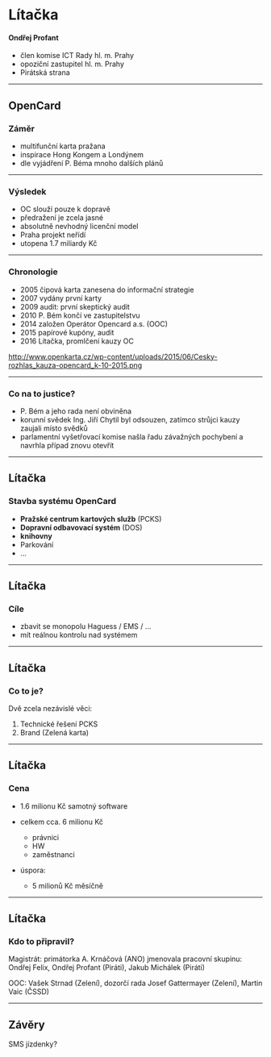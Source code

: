 <!--Meta author:'Ondřej Profant' theme:'night' title:'OSS'-->

# Lítačka

#### Ondřej Profant

- člen komise ICT Rady hl. m. Prahy
- opoziční zastupitel hl. m. Prahy
- Pirátská strana

---

## OpenCard

### Záměr

- multifunční karta pražana
- inspirace Hong Kongem a Londýnem
- dle vyjádření P. Béma mnoho dalších plánů

----

### Výsledek

- OC slouží pouze k dopravě
- předražení je zcela jasné
- absolutně nevhodný licenční model
- Praha projekt neřídí
- utopena 1.7 miliardy Kč

----

### Chronologie

- 2005 čipová karta zanesena do informační strategie
- 2007 vydány první karty
- 2009 audit: první skeptický audit
- 2010 P. Bém končí ve zastupitelstvu
- 2014 založen Operátor Opencard a.s. (OOC)
- 2015 papírové kupóny, audit
- 2016 Lítačka, promlčení kauzy OC

http://www.openkarta.cz/wp-content/uploads/2015/06/Cesky-rozhlas_kauza-opencard_k-10-2015.png

----

### Co na to justice?

- P. Bém a jeho rada není obviněna
- korunní svědek Ing. Jiří Chytil byl odsouzen, zatímco strůjci kauzy zaujali místo svědků
- parlamentní vyšetřovací komise našla řadu závažných pochybení a navrhla případ znovu otevřít

---

## Lítačka

### Stavba systému OpenCard

- **Pražské centrum kartových služb** (PCKS)
- **Dopravní odbavovací systém** (DOS)
- **knihovny**
- Parkování
- ...

----

## Lítačka

### Cíle

- zbavit se monopolu Haguess / EMS / ...
- mít reálnou kontrolu nad systémem

----

## Lítačka

### Co to je?

Dvě zcela nezávislé věci:

1. Technické řešení PCKS
2. Brand (Zelená karta)

----

## Lítačka

### Cena

- 1.6 milionu Kč samotný software
- celkem cca. 6 milionu Kč
  - právnici
  - HW
  - zaměstnanci

- úspora:
  - 5 milionů Kč měsíčně

----

## Lítačka


### Kdo to připravil?

Magistrát: primátorka A. Krnáčová (ANO) jmenovala pracovní skupinu: Ondřej Felix, Ondřej Profant (Piráti), Jakub Michálek (Piráti)

OOC: Vašek Strnad (Zelení), dozorčí rada Josef Gattermayer (Zelení), Martin Vaic (ČSSD)


---

## Závěry

SMS jízdenky?
